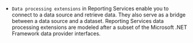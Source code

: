 - `Data processing extensions` in Reporting Services enable you to connect to a data source and retrieve data. They also serve as a bridge between a data source and a dataset. Reporting Services data processing extensions are modeled after a subset of the Microsoft .NET Framework data provider interfaces.